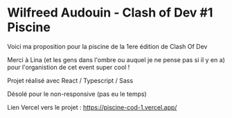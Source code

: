 # Wilfreed Audouin - Clash of Dev #1 Piscine

Voici ma proposition pour la piscine de la 1ere édition de Clash Of Dev

Merci à Lina (et les gens dans l'ombre ou auquel je ne pense pas si il y en a) pour l'organistion de cet event super cool !

Projet réalisé avec React / Typescript / Sass

Désolé pour le non-responsive (pas eu le temps)

Lien Vercel vers le projet : https://piscine-cod-1.vercel.app/
